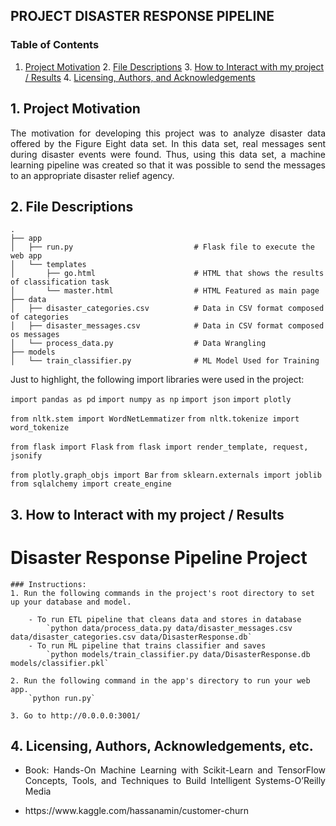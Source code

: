 ## PROJECT DISASTER RESPONSE PIPELINE
### Table of Contents
1. [Project Motivation](#motivation) 2. [File Descriptions](#files) 3. [How to Interact with my project / Results](#results) 4. [Licensing, 
Authors, and Acknowledgements](#licensing)

## 1. Project Motivation<a name="motivation"></a>
<p align="justify">The motivation for developing this project was to analyze disaster data offered by the Figure Eight data set. In this data set, real messages sent during disaster events were found. Thus, using this data set, a machine learning pipeline was created so that it was possible to send the messages to an appropriate disaster relief agency.</p>

## 2. File Descriptions<a name="files"></a>
    .
    ├── app     
    │   ├── run.py                           # Flask file to execute the web app
    │   └── templates   
    │       ├── go.html                      # HTML that shows the results of classification task
    │       └── master.html                  # HTML Featured as main page   	
    ├── data                   
    │   ├── disaster_categories.csv          # Data in CSV format composed of categories  
    │   ├── disaster_messages.csv            # Data in CSV format composed os messages
    │   └── process_data.py                  # Data Wrangling
    ├── models
    │   └── train_classifier.py              # ML Model Used for Training
		
<p align="justify">Just to highlight, the following import libraries were used in the project:</p>

`import pandas as pd`
`import numpy as np`
`import json`
`import plotly`

`from nltk.stem import WordNetLemmatizer`
`from nltk.tokenize import word_tokenize`

`from flask import Flask`
`from flask import render_template, request, jsonify`

`from plotly.graph_objs import Bar`
`from sklearn.externals import joblib`
`from sqlalchemy import create_engine`

## 3. How to Interact with my project / Results<a name="results"></a>

# Disaster Response Pipeline Project

	### Instructions:
	1. Run the following commands in the project's root directory to set up your database and model.

		- To run ETL pipeline that cleans data and stores in database
			`python data/process_data.py data/disaster_messages.csv data/disaster_categories.csv data/DisasterResponse.db`
		- To run ML pipeline that trains classifier and saves
			`python models/train_classifier.py data/DisasterResponse.db models/classifier.pkl`

	2. Run the following command in the app's directory to run your web app.
		`python run.py`

	3. Go to http://0.0.0.0:3001/


## 4. Licensing, Authors, Acknowledgements, etc.<a name="licensing"></a>
<ul> <li><p align="justify">Book: Hands-On Machine Learning with Scikit-Learn and TensorFlow Concepts, Tools, and Techniques to Build Intelligent Systems-O’Reilly Media</p> <li><p 
	align="justify">https://www.kaggle.com/hassanamin/customer-churn</p>
</ul>
